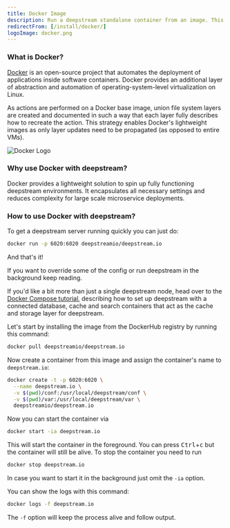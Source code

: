 ```yaml
---
title: Docker Image
description: Run a deepstream standalone container from an image. This tutorial will also explain how to build the image manually.
redirectFrom: [/install/docker/]
logoImage: docker.png
---
```


### What is Docker?

[Docker](https://www.docker.com/) is an open-source project that automates the deployment of applications inside software containers.
Docker provides an additional layer of abstraction and automation of operating-system-level virtualization on Linux.

As actions are performed on a Docker base image, union file system layers are created and documented in such a way that each layer fully describes how to recreate the action. This strategy enables Docker's lightweight images as only layer updates need to be propagated (as opposed to entire VMs).

![Docker Logo](docker.png)

### Why use Docker with deepstream?
Docker provides a lightweight solution to spin up fully functioning deepstream environments. It encapsulates all necessary settings and reduces complexity for large scale microservice deployments.

### How to use Docker with deepstream?

To get a deepstream server running quickly you can just do:

```bash
docker run -p 6020:6020 deepstreamio/deepstream.io
```

And that's it! 

If you want to override some of the config or run deepstream in the background keep reading.

If you'd like a bit more than just a single deepstream node, head over to the [Docker Compose tutorial](https://deepstream.io/tutorials/devops/docker-compose/), describing how to set up deepstream with a connected database, cache and search containers that act as the cache and storage layer for deepstream.

Let's start by installing the image from the DockerHub registry by running this command:

```bash
docker pull deepstreamio/deepstream.io
```

Now create a container from this image and assign the container's name to `deepstream.io`:

```bash
docker create -t -p 6020:6020 \
  --name deepstream.io \
  -v $(pwd)/conf:/usr/local/deepstream/conf \
  -v $(pwd)/var:/usr/local/deepstream/var \
  deepstreamio/deepstream.io
```

Now you can start the container via

```bash
docker start -ia deepstream.io
```

This will start the container in the foreground. You can press <kbd>Ctrl</kbd>+<kbd>c</kbd> but
the container will still be alive. To stop the container you need to run

```bash
docker stop deepstream.io
```

In case you want to start it in the background just omit the `-ia` option.

You can show the logs with this command:

```bash
docker logs -f deepstream.io
```

The `-f` option will keep the process alive and follow output.

